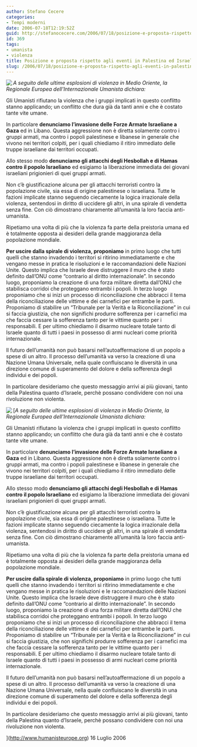 ```yaml
---
author: Stefano Cecere
categories:
- Tempi moderni
date: 2006-07-18T12:19:52Z
guid: http://stefanocecere.com/2006/07/18/posizione-e-proposta-rispetto-agli-eventi-in-palestina-ed-israele/
id: 369
tags:
- umanista
- violenza
title: Posizione e proposta rispetto agli eventi in Palestina ed Israele
slug: /2006/07/18/posizione-e-proposta-rispetto-agli-eventi-in-palestina-ed-israele/
---
```


[<img align="left" src="http://www.humanisteurope.org/typo3temp/pics/8a3cdf76e6.jpg" />](http://www.humanisteurope.org/it/home/#)_A seguito delle ultime esplosioni di violenza in Medio Oriente, la Regionale Europea dell’Internazionale Umanista dichiara:_

<p class="bodytext">
  Gli Umanisti rifiutano la violenza che i gruppi implicati in questo conflitto stanno applicando; un conflitto che dura già da tanti anni e che è costato tante vite umane.
</p>

In particolare **denunciamo l’invasione delle Forze Armate Israeliane a Gaza** ed in Libano. Questa aggressione non è diretta solamente contro i gruppi armati, ma contro i popoli palestinese e libanese in generale che vivono nei territori colpiti, per i quali chiediamo il ritiro immediato delle truppe israeliane dai territori occupati.

Allo stesso modo **denunciamo gli attacchi degli Hesbollah e di Hamas  contro il popolo Israeliano** ed esigiamo la liberazione immediata dei giovani israeliani prigionieri di quei gruppi armati.

Non c’è giustificazione alcuna per gli attacchi terroristi contro la popolazione civile, sia essa di origine palestinese o israeliana. Tutte le fazioni implicate stanno seguendo ciecamente la logica irrazionale della violenza, sentendosi in diritto di uccidere gli altri, in una spirale di vendetta senza fine. Con ciò dimostrano chiaramente all’umanità la loro faccia anti-umanista.

Ripetiamo una volta di più che la violenza fa parte della preistoria umana ed è totalmente opposta ai desideri della grande maggioranza della popolazione mondiale.

**Per uscire dalla spirale di violenza, proponiamo** in primo luogo che tutti quelli che stanno invadendo i territori si ritirino immediatamente e che vengano messe in pratica le risoluzioni e le raccomandazioni delle Nazioni Unite. Questo implica che Israele deve distruggere il muro che è stato definito dall’ONU come “contrario al diritto internazionale”. In secondo luogo, proponiamo la creazione di una forza militare diretta dall’ONU che stabilisca corridoi che proteggano entrambi i popoli. In terzo luogo proponiamo che si inizi un processo di riconciliazione che abbracci il tema della riconciliazione delle vittime e dei carnefici per entrambe le parti. Proponiamo di stabilire un “Tribunale per la Verità e la Riconciliazione” in cui si faccia giustizia, che non significhi produrre sofferenza per i carnefici ma che faccia cessare la sofferenza tanto per le vittime quanto per i responsabili. E per ultimo chiediamo il disarmo nucleare totale tanto di Israele quanto di tutti i paesi in possesso di armi nucleari come priorità internazionale.

Il futuro dell’umanità non può basarsi nell’autoaffermazione di un popolo a spese di un altro. Il processo dell’umanità va verso la creazione di una Nazione Umana Universale, nella quale confluiscano le diversità in una direzione comune di superamento del dolore e della sofferenza degli individui e dei popoli.

In particolare desideriamo che questo messaggio arrivi ai più giovani, tanto della Palestina quanto d’Israele, perchè possano condividere con noi una rivoluzione non violenta.

[[<img align="left" src="http://www.humanisteurope.org/typo3temp/pics/8a3cdf76e6.jpg" />](http://www.humanisteurope.org/it/home/#)_A seguito delle ultime esplosioni di violenza in Medio Oriente, la Regionale Europea dell’Internazionale Umanista dichiara:_

<p class="bodytext">
  Gli Umanisti rifiutano la violenza che i gruppi implicati in questo conflitto stanno applicando; un conflitto che dura già da tanti anni e che è costato tante vite umane.
</p>

In particolare **denunciamo l’invasione delle Forze Armate Israeliane a Gaza** ed in Libano. Questa aggressione non è diretta solamente contro i gruppi armati, ma contro i popoli palestinese e libanese in generale che vivono nei territori colpiti, per i quali chiediamo il ritiro immediato delle truppe israeliane dai territori occupati.

Allo stesso modo **denunciamo gli attacchi degli Hesbollah e di Hamas  contro il popolo Israeliano** ed esigiamo la liberazione immediata dei giovani israeliani prigionieri di quei gruppi armati.

Non c’è giustificazione alcuna per gli attacchi terroristi contro la popolazione civile, sia essa di origine palestinese o israeliana. Tutte le fazioni implicate stanno seguendo ciecamente la logica irrazionale della violenza, sentendosi in diritto di uccidere gli altri, in una spirale di vendetta senza fine. Con ciò dimostrano chiaramente all’umanità la loro faccia anti-umanista.

Ripetiamo una volta di più che la violenza fa parte della preistoria umana ed è totalmente opposta ai desideri della grande maggioranza della popolazione mondiale.

**Per uscire dalla spirale di violenza, proponiamo** in primo luogo che tutti quelli che stanno invadendo i territori si ritirino immediatamente e che vengano messe in pratica le risoluzioni e le raccomandazioni delle Nazioni Unite. Questo implica che Israele deve distruggere il muro che è stato definito dall’ONU come “contrario al diritto internazionale”. In secondo luogo, proponiamo la creazione di una forza militare diretta dall’ONU che stabilisca corridoi che proteggano entrambi i popoli. In terzo luogo proponiamo che si inizi un processo di riconciliazione che abbracci il tema della riconciliazione delle vittime e dei carnefici per entrambe le parti. Proponiamo di stabilire un “Tribunale per la Verità e la Riconciliazione” in cui si faccia giustizia, che non significhi produrre sofferenza per i carnefici ma che faccia cessare la sofferenza tanto per le vittime quanto per i responsabili. E per ultimo chiediamo il disarmo nucleare totale tanto di Israele quanto di tutti i paesi in possesso di armi nucleari come priorità internazionale.

Il futuro dell’umanità non può basarsi nell’autoaffermazione di un popolo a spese di un altro. Il processo dell’umanità va verso la creazione di una Nazione Umana Universale, nella quale confluiscano le diversità in una direzione comune di superamento del dolore e della sofferenza degli individui e dei popoli.

In particolare desideriamo che questo messaggio arrivi ai più giovani, tanto della Palestina quanto d’Israele, perchè possano condividere con noi una rivoluzione non violenta.

](http://www.humanisteurope.org) 16 Luglio 2006